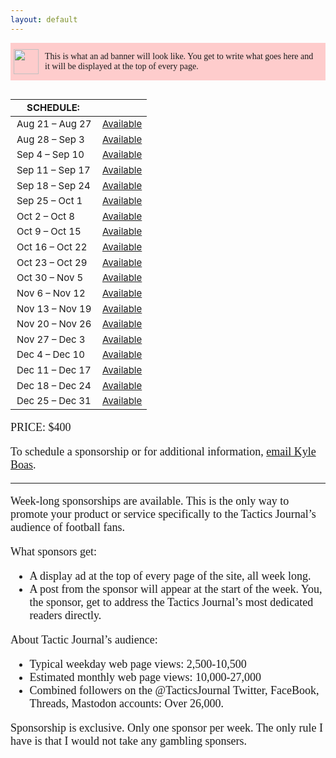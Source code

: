 ```yaml
---
layout: default
---
```


<div style="display: flex;align-items: center;margin-bottom: 30px;background-color: #FECCCC;">
    <img style="width: 40px;position: relative;margin-left: 5px;" src="https://i.imgur.com/W7MnbOH.png">
    <p style="font-size: 14px;padding-left: 10px;/* background-color: #FECCCC; */margin-right: 10px;">
        This is what an ad banner will look like. You get to write what goes here and it will be displayed at the top of every page.
    </p>
</div>

| SCHEDULE: | |
| --- | --- |
| Aug 21 – Aug 27 | <a href="mailto:kyle@tacticsjournal.com">Available</a> |
| Aug 28 – Sep 3 | <a href="mailto:kyle@tacticsjournal.com">Available</a> |
| Sep 4 – Sep 10 | <a href="mailto:kyle@tacticsjournal.com">Available</a> |
| Sep 11 – Sep 17 | <a href="mailto:kyle@tacticsjournal.com">Available</a> |
| Sep 18 – Sep 24 | <a href="mailto:kyle@tacticsjournal.com">Available</a> |
| Sep 25 – Oct 1 | <a href="mailto:kyle@tacticsjournal.com">Available</a> |
| Oct 2 – Oct 8 | <a href="mailto:kyle@tacticsjournal.com">Available</a> |
| Oct 9 – Oct 15 | <a href="mailto:kyle@tacticsjournal.com">Available</a> |
| Oct 16 – Oct 22 | <a href="mailto:kyle@tacticsjournal.com">Available</a> |
| Oct 23 – Oct 29 | <a href="mailto:kyle@tacticsjournal.com">Available</a> |
| Oct 30 – Nov 5 | <a href="mailto:kyle@tacticsjournal.com">Available</a> |
| Nov 6 – Nov 12 | <a href="mailto:kyle@tacticsjournal.com">Available</a> |
| Nov 13 – Nov 19 | <a href="mailto:kyle@tacticsjournal.com">Available</a> |
| Nov 20 – Nov 26 | <a href="mailto:kyle@tacticsjournal.com">Available</a> |
| Nov 27 – Dec 3 | <a href="mailto:kyle@tacticsjournal.com">Available</a> |
| Dec 4 – Dec 10 | <a href="mailto:kyle@tacticsjournal.com">Available</a> |
| Dec 11 – Dec 17 | <a href="mailto:kyle@tacticsjournal.com">Available</a> |
| Dec 18 – Dec 24 | <a href="mailto:kyle@tacticsjournal.com">Available</a> |
| Dec 25 – Dec 31 | <a href="mailto:kyle@tacticsjournal.com">Available</a>|

PRICE: $400

To schedule a sponsorship or for additional information, <a href="mailto:kyle@tacticsjournal.com">email Kyle Boas</a>.

---

Week-long sponsorships are available. This is the only way to promote your product or service specifically to the Tactics Journal’s audience of football fans.

What sponsors get:

- A display ad at the top of every page of the site, all week long.
- A post from the sponsor will appear at the start of the week. You, the sponsor, get to address the Tactics Journal’s most dedicated readers directly. 

About Tactic Journal’s audience:

- Typical weekday web page views: 2,500-10,500
- Estimated monthly web page views: 10,000-27,000
- Combined followers on the @TacticsJournal Twitter, FaceBook, Threads, Mastodon accounts: Over 26,000.

Sponsorship is exclusive. Only one sponsor per week. The only rule I have is that I would not take any gambling sponsers.

<style>
    table { font-size: 15px; }
    td { padding-left: 10px; }
    p { font: 18px pt-serif-pro, serif; }
    ul { font: 18px pt-serif-pro, serif; }
</style>
